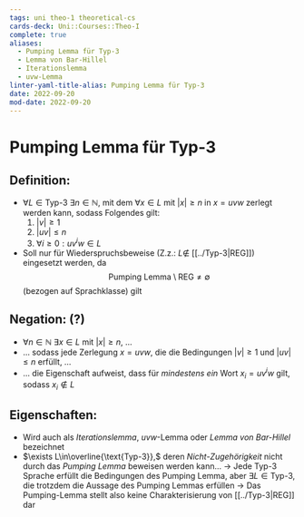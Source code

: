 ```yaml
---
tags: uni theo-1 theoretical-cs
cards-deck: Uni::Courses::Theo-I
complete: true
aliases:
  - Pumping Lemma für Typ-3
  - Lemma von Bar-Hillel
  - Iterationslemma
  - uvw-Lemma
linter-yaml-title-alias: Pumping Lemma für Typ-3
date: 2022-09-20
mod-date: 2022-09-20
---
```


# Pumping Lemma für Typ-3

## Definition:
- $\forall L\in \text{Typ-3}~\exists n\in\mathbb{N},$ mit dem $\forall x\in L$ mit $|x|\geq n$ in $x=uvw$ zerlegt werden kann, sodass Folgendes gilt:
	1. $|v|\geq1$
	2. $|uv|\leq n$
	3. $\forall i\geq0:uv^iw\in L$
- Soll nur für Wiederspruchsbeweise (Z.z.: $L\notin$ [[../Typ-3|REG]]) eingesetzt werden, da $$\text{Pumping Lemma}\setminus\text{REG}\neq\emptyset$$ (bezogen auf Sprachklasse) gilt

## Negation: (?)
- $\forall n\in\mathbb{N}~\exists x\in L$ mit $|x|\geq n,$ …
- … sodass jede Zerlegung $x=uvw,$ die die Bedingungen $|v|\geq1$ und $|uv|\leq n$ erfüllt, …
- … die Eigenschaft aufweist, dass für *mindestens ein* Wort $x_i=uv^iw$ gilt, sodass $x_i\notin L$

## Eigenschaften:
- Wird auch als *Iterationslemma*, $uvw$-Lemma oder *Lemma von Bar-Hillel* bezeichnet
- $\exists L\in\overline{\text{Typ-3}},$ deren *Nicht-Zugehörigkeit* nicht durch das *Pumping Lemma* beweisen werden kann…
	-> Jede Typ-3 Sprache erfüllt die Bedingungen des Pumping Lemma, aber $\exists L\in\text{Typ-3},$ die trotzdem die Aussage des Pumping Lemmas erfüllen
	-> Das Pumping-Lemma stellt also keine Charakterisierung von [[../Typ-3|REG]] dar
